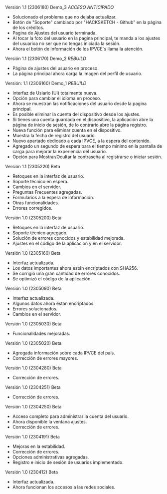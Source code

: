 Versión 1.1 (2306180) Demo_3 *ACCESO ANTICIPADO*
- Solucionado el problema que no dejaba actualizar.
- Botón de "Soporte" cambiado por "HACKSKETCH - Github" en la página de los créditos. 
- Pagina de Ajustes del usuario terminada. 
- Al tocar la foto del usuario en la pagina principal, te manda a los ajustes del usuarioa no ser que no tengas iniciada la sesión. 
- Ahora el botón de Información de los IPVCE´s llama la atención.

Versión 1.1 (2306170) Demo_2 *REBUILD*
- Página de ajustes del usuario en proceso. 
- La página principal ahora carga la imagen del perfil de usuario.

Versión: 1.1 (2306160) Demo_1 *REBUILD*
- Interfaz de Usiario (UI) totalmente nueva.
- Opción para cambiar el idioma en proceso.
- Ahora se muestran las notificaciones del usuario desde la pagina principal.
- Es posible eliminar la cuenta del dispositivo desde los ajustes.
- Si tienes una cuenta guardada en el dispositivo, la aplicación abre la página de inicio de sesión, de lo contrario abre la página registro. 
- Nueva función para eliminar cuenta en el dispositivo. 
- Muestra la fecha de registro del usuario. 
- Nuevo apartado dedicado a cada IPVCE, a la espera del contenido. 
- Agregado un segundo de espera para el tiempo minimo en la pantalla de carga para mejorar la experiencia del usuario. 
- Opción para Mostrar/Ocultar la contraseña al registrarse o iniciar sesión.

Versión 1.1 (2305220) Beta
- Retoques en la interfaz de usuario. 
- Soporte técnico en espera.
- Cambios en el servidor.
- Preguntas Frecuentes agregadas.
- Formularios a la espera de información.
- Otras funcionalidades.
- Errores corregidos.

Versión 1.0 (2305200) Beta
- Retoques en la interfaz de usuario. 
- Soporte técnico agregado. 
- Solución de errores conocidos y estabilidad mejorada.
- Ajustes en el código de la aplicación y en el servidor.  

Versión 1.0 (2305160) Beta
- Interfaz actualizada. 
- Los datos importantes ahora están encriptados con SHA256. 
- Se corrigió una gran cantidad de errores conocidos. 
- Se optimizó el código de la aplicación. 

 Versión 1.0 (2305090) Beta
- Interfaz actualizada. 
- Algunos datos ahora están encriptados. 
- Errores solucionados. 
- Cambios en el servidor. 

 Versión 1.0 (2305030) Beta
- Funcionalidades mejoradas. 

 Versión 1.0 (2305020) Beta
- Agregada información sobre cada IPVCE del país. 
- Corrección de errores mayores. 

 Versión 1.0 (2304280) Beta
- Corrección de errores. 

 Versión 1.0 (2304251) Beta 
- Corrección de errores. 

 Versión 1.0 (2304250) Beta 
- Acceso completo para administrar la cuenta del usuario.
- Ahora disponible la ventana ajustes. 
- Corrección de errores. 


 Versión 1.0 (2304191) Beta

- Mejoras en la estabilidad. 
- Corrección de errores. 
- Opciones administrativas agregadas. 
- Registro e inicio de sesión de usuarios implementado.

 Versión 1.0 (230412) Beta

- Interfaz actualizada.
- Ahora funcionan los accesos a las redes sociales.
